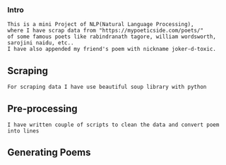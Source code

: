 ### Intro


    This is a mini Project of NLP(Natural Language Processing),
    where I have scrap data from "https://mypoeticside.com/poets/"
    of some famous poets like rabindranath tagore, william wordsworth, sarojini naidu, etc..
    I have also appended my friend's poem with nickname joker-d-toxic.

## Scraping

    For scraping data I have use beautiful soup library with python


## Pre-processing

    I have written couple of scripts to clean the data and convert poem into lines

## Generating Poems

    
